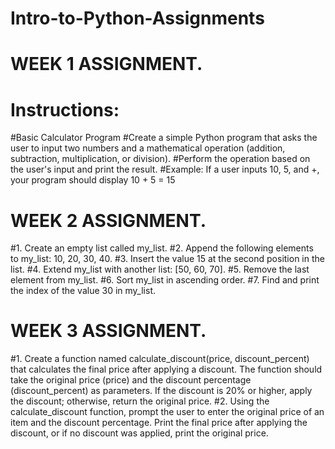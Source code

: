 # Intro-to-Python-Assignments

# WEEK 1 ASSIGNMENT.
# Instructions:
#Basic Calculator Program
#Create a simple Python program that asks the user to input two numbers and a mathematical operation (addition, subtraction, multiplication, or division).
#Perform the operation based on the user's input and print the result.
#Example: If a user inputs 10, 5, and +, your program should display 10 + 5 = 15


# WEEK 2 ASSIGNMENT.
#1. Create an empty list called my_list.
#2. Append the following elements to my_list: 10, 20, 30, 40.
#3. Insert the value 15 at the second position in the list.
#4. Extend my_list with another list: [50, 60, 70].
#5. Remove the last element from my_list.
#6. Sort my_list in ascending order.
#7. Find and print the index of the value 30 in my_list.


# WEEK 3 ASSIGNMENT.
#1. Create a function named calculate_discount(price, discount_percent) that calculates the final price after applying a discount. The function should take the original price (price) and the discount percentage (discount_percent) as parameters. If the discount is 20% or higher, apply the discount; otherwise, return the original price.
#2. Using the calculate_discount function, prompt the user to enter the original price of an item and the discount percentage. Print the final price after applying the discount, or if no discount was applied, print the original price.

